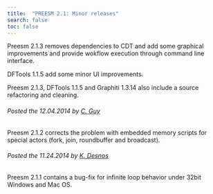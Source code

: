 ```yaml
---
title:  "PREESM 2.1: Minor releases"
search: false
toc: false
---
```


Preesm 2.1.3 removes dependencies to CDT and add some graphical improvements and provide wokflow execution through command line interface.

DFTools 1.1.5 add some minor UI improvements.

Preesm 2.1.3, DFTools 1.1.5 and Graphiti 1.3.14 also include a source refactoring and cleaning.

###### Posted the 12.04.2014 by [C. Guy](mailto:clement.guy@insa-rennes.fr)

Preesm 2.1.2 corrects the problem with embedded memory scripts for special actors (fork, join, roundbuffer and broadcast).

###### Posted the 11.24.2014 by [K. Desnos](mailto:kdesnos@insa-rennes.fr)

Preesm 2.1.1 contains a bug-fix for infinite loop behavior under 32bit Windows and Mac OS.
